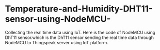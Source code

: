# Temperature-and-Humidity-DHT11-sensor-using-NodeMCU-
Collecting the real time data using IoT.
Here is the code of NodeMCU using DhT11 sensor.which is the DhT11 sensor sending the real time data through NodeMCU to Thingspeak server using IoT platform.
